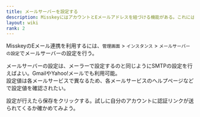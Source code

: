 ```yaml
---
title: メールサーバーを設定する
description: MisskeyにはアカウントとEメールアドレスを紐づける機能がある。これには管理者側での設定が必要。
layout: wiki
rank: 2
---
```

MisskeyのEメール連携を利用するには、`管理画面` > `インスタンス` > `メールサーバーの設定`でメールサーバーの設定を行う。

メールサーバーの設定は、メーラーで設定するのと同じようにSMTPの設定を行えばよい。GmailやYahoo!メールでも利用可能。  
設定値は各メールサービスで異なるため、各メールサービスのヘルプページなどで設定値を確認されたい。

設定が行えたら保存をクリックする。試しに自分のアカウントに認証リンクが送られてくるか確かめてみよう。
